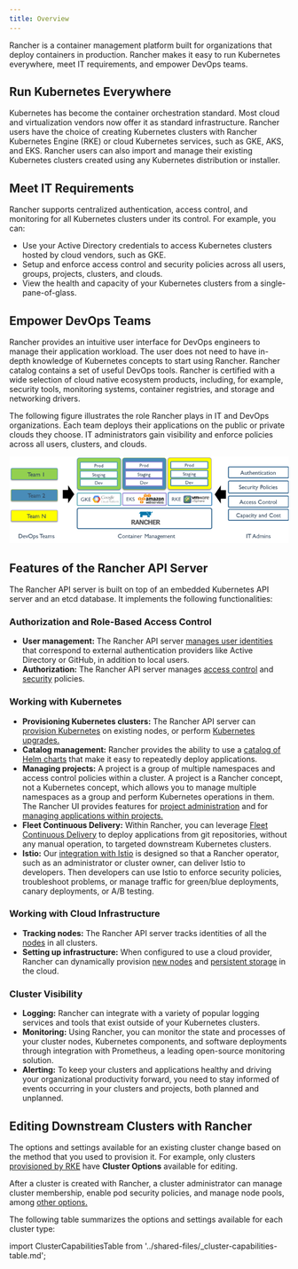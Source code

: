 ```yaml
---
title: Overview
---
```


Rancher is a container management platform built for organizations that deploy containers in production. Rancher makes it easy to run Kubernetes everywhere, meet IT requirements, and empower DevOps teams.

## Run Kubernetes Everywhere

Kubernetes has become the container orchestration standard. Most cloud and virtualization vendors now offer it as standard infrastructure. Rancher users have the choice of creating Kubernetes clusters with Rancher Kubernetes Engine (RKE) or cloud Kubernetes services, such as GKE, AKS, and EKS. Rancher users can also import and manage their existing Kubernetes clusters created using any Kubernetes distribution or installer.

## Meet IT Requirements

Rancher supports centralized authentication, access control, and monitoring for all Kubernetes clusters under its control. For example, you can:

- Use your Active Directory credentials to access Kubernetes clusters hosted by cloud vendors, such as GKE.
- Setup and enforce access control and security policies across all users, groups, projects, clusters, and clouds.
- View the health and capacity of your Kubernetes clusters from a single-pane-of-glass.

## Empower DevOps Teams

Rancher provides an intuitive user interface for DevOps engineers to manage their application workload. The user does not need to have in-depth knowledge of Kubernetes concepts to start using Rancher. Rancher catalog contains a set of useful DevOps tools. Rancher is certified with a wide selection of cloud native ecosystem products, including, for example, security tools, monitoring systems, container registries, and storage and networking drivers.

The following figure illustrates the role Rancher plays in IT and DevOps organizations. Each team deploys their applications on the public or private clouds they choose. IT administrators gain visibility and enforce policies across all users, clusters, and clouds.

![Platform](/img/platform.png)

## Features of the Rancher API Server

The Rancher API server is built on top of an embedded Kubernetes API server and an etcd database. It implements the following functionalities:

### Authorization and Role-Based Access Control

- **User management:** The Rancher API server [manages user identities](../pages-for-subheaders/authentication-config.md) that correspond to external authentication providers like Active Directory or GitHub, in addition to local users.
- **Authorization:** The Rancher API server manages [access control](../pages-for-subheaders/manage-role-based-access-control-rbac.md) and [security](../how-to-guides/new-user-guides/authentication-permissions-and-global-configuration/create-pod-security-policies.md) policies.

### Working with Kubernetes

- **Provisioning Kubernetes clusters:** The Rancher API server can [provision Kubernetes](../pages-for-subheaders/kubernetes-clusters-in-rancher-setup.md) on existing nodes, or perform [Kubernetes upgrades.](installation-and-upgrade/upgrade-and-roll-back-kubernetes.md)
- **Catalog management:** Rancher provides the ability to use a [catalog of Helm charts](../pages-for-subheaders/helm-charts-in-rancher.md) that make it easy to repeatedly deploy applications.
- **Managing projects:** A project is a group of multiple namespaces and access control policies within a cluster. A project is a Rancher concept, not a Kubernetes concept, which allows you to manage multiple namespaces as a group and perform Kubernetes operations in them. The Rancher UI provides features for [project administration](../pages-for-subheaders/manage-projects.md) and for [managing applications within projects.](../pages-for-subheaders/kubernetes-resources-setup.md)
- **Fleet Continuous Delivery:** Within Rancher, you can leverage [Fleet Continuous Delivery](../pages-for-subheaders/fleet-gitops-at-scale.md) to deploy applications from git repositories, without any manual operation, to targeted downstream Kubernetes clusters.
- **Istio:** Our [integration with Istio](../pages-for-subheaders/istio.md) is designed so that a Rancher operator, such as an administrator or cluster owner, can deliver Istio to developers. Then developers can use Istio to enforce security policies, troubleshoot problems, or manage traffic for green/blue deployments, canary deployments, or A/B testing.

### Working with Cloud Infrastructure

- **Tracking nodes:** The Rancher API server tracks identities of all the [nodes](../how-to-guides/new-user-guides/manage-clusters/nodes-and-node-pools.md) in all clusters.
- **Setting up infrastructure:**  When configured to use a cloud provider, Rancher can dynamically provision [new nodes](../pages-for-subheaders/use-new-nodes-in-an-infra-provider.md) and [persistent storage](../pages-for-subheaders/create-kubernetes-persistent-storage.md) in the cloud.

### Cluster Visibility

- **Logging:** Rancher can integrate with a variety of popular logging services and tools that exist outside of your Kubernetes clusters.
- **Monitoring:** Using Rancher, you can monitor the state and processes of your cluster nodes, Kubernetes components, and software deployments through integration with Prometheus, a leading open-source monitoring solution.
- **Alerting:** To keep your clusters and applications healthy and driving your organizational productivity forward, you need to stay informed of events occurring in your clusters and projects, both planned and unplanned.

## Editing Downstream Clusters with Rancher

The options and settings available for an existing cluster change based on the method that you used to provision it. For example, only clusters [provisioned by RKE](../pages-for-subheaders/launch-kubernetes-with-rancher.md) have **Cluster Options** available for editing.

After a cluster is created with Rancher, a cluster administrator can manage cluster membership, enable pod security policies, and manage node pools, among [other options.](../pages-for-subheaders/cluster-configuration.md)

The following table summarizes the options and settings available for each cluster type:

import ClusterCapabilitiesTable from '../shared-files/_cluster-capabilities-table.md';

<ClusterCapabilitiesTable />
